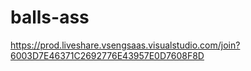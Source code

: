 # balls-ass
https://prod.liveshare.vsengsaas.visualstudio.com/join?6003D7E46371C2692776E43957E0D7608F8D
